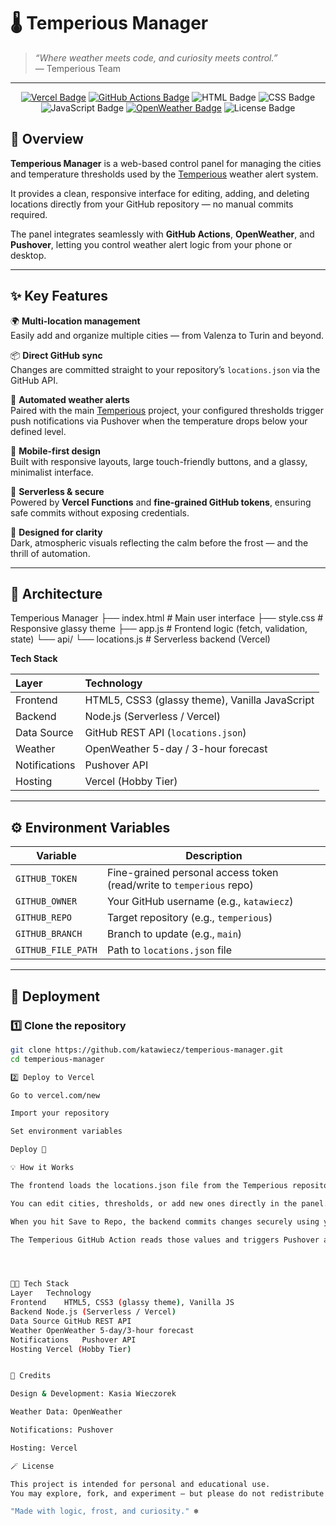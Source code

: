 # 🌡️ Temperious Manager

> *“Where weather meets code, and curiosity meets control.”*  
> — Temperious Team  

---

<p align="center">
  <a href="https://vercel.com"><img src="https://img.shields.io/badge/Deployed%20on-Vercel-000000?style=for-the-badge&logo=vercel" alt="Vercel Badge"/></a>
  <a href="https://github.com/katawiecz/temperious-manager/actions"><img src="https://img.shields.io/github/actions/workflow/status/katawiecz/temperious-manager/deploy.yml?style=for-the-badge&logo=github&label=GitHub%20Actions" alt="GitHub Actions Badge"/></a>
  <img src="https://img.shields.io/badge/HTML5-%23E34F26?style=for-the-badge&logo=html5&logoColor=white" alt="HTML Badge"/>
  <img src="https://img.shields.io/badge/CSS3-%231572B6?style=for-the-badge&logo=css3&logoColor=white" alt="CSS Badge"/>
  <img src="https://img.shields.io/badge/JavaScript-%23F7DF1E?style=for-the-badge&logo=javascript&logoColor=black" alt="JavaScript Badge"/>
  <a href="https://openweathermap.org"><img src="https://img.shields.io/badge/OpenWeather-API-orange?style=for-the-badge&logo=icloud&logoColor=white" alt="OpenWeather Badge"/></a>
  <img src="https://img.shields.io/badge/License-Custom%20NonCommercial-blueviolet?style=for-the-badge" alt="License Badge"/>
</p>

## 🧭 Overview

**Temperious Manager** is a web-based control panel for managing the cities and temperature thresholds used by the [Temperious](https://github.com/katawiecz/temperious) weather alert system.  

It provides a clean, responsive interface for editing, adding, and deleting locations directly from your GitHub repository — no manual commits required.  

The panel integrates seamlessly with **GitHub Actions**, **OpenWeather**, and **Pushover**, letting you control weather alert logic from your phone or desktop.


---

## ✨ Key Features

🌍 **Multi-location management**  
Easily add and organize multiple cities — from Valenza to Turin and beyond.

📦 **Direct GitHub sync**  
Changes are committed straight to your repository’s `locations.json` via the GitHub API.

🔔 **Automated weather alerts**  
Paired with the main [Temperious](https://github.com/katawiecz/temperious) project, your configured thresholds trigger push notifications via Pushover when the temperature drops below your defined level.

📱 **Mobile-first design**  
Built with responsive layouts, large touch-friendly buttons, and a glassy, minimalist interface.

💾 **Serverless & secure**  
Powered by **Vercel Functions** and **fine-grained GitHub tokens**, ensuring safe commits without exposing credentials.

🎨 **Designed for clarity**  
Dark, atmospheric visuals reflecting the calm before the frost — and the thrill of automation.

---

## 🧩 Architecture



Temperious Manager
├── index.html # Main user interface
├── style.css # Responsive glassy theme
├── app.js # Frontend logic (fetch, validation, state)
└── api/
└── locations.js # Serverless backend (Vercel)




**Tech Stack**

| Layer | Technology |
|:------|:------------|
| Frontend | HTML5, CSS3 (glassy theme), Vanilla JavaScript |
| Backend | Node.js (Serverless / Vercel) |
| Data Source | GitHub REST API (`locations.json`) |
| Weather | OpenWeather 5-day / 3-hour forecast |
| Notifications | Pushover API |
| Hosting | Vercel (Hobby Tier) |

---

## ⚙️ Environment Variables

| Variable | Description |
|-----------|-------------|
| `GITHUB_TOKEN` | Fine-grained personal access token (read/write to `temperious` repo) |
| `GITHUB_OWNER` | Your GitHub username (e.g., `katawiecz`) |
| `GITHUB_REPO` | Target repository (e.g., `temperious`) |
| `GITHUB_BRANCH` | Branch to update (e.g., `main`) |
| `GITHUB_FILE_PATH` | Path to `locations.json` file |

---

## 🚀 Deployment

### 1️⃣ Clone the repository
```bash
git clone https://github.com/katawiecz/temperious-manager.git
cd temperious-manager

2️⃣ Deploy to Vercel

Go to vercel.com/new

Import your repository

Set environment variables

Deploy 🎉

💡 How it Works

The frontend loads the locations.json file from the Temperious repository through the GitHub API.

You can edit cities, thresholds, or add new ones directly in the panel.

When you hit Save to Repo, the backend commits changes securely using your GitHub token.

The Temperious GitHub Action reads those values and triggers Pushover alerts when tomorrow’s minimum temperature is below your threshold.




🧑‍💻 Tech Stack
Layer	Technology
Frontend	HTML5, CSS3 (glassy theme), Vanilla JS
Backend	Node.js (Serverless / Vercel)
Data Source	GitHub REST API
Weather	OpenWeather 5-day/3-hour forecast
Notifications	Pushover API
Hosting	Vercel (Hobby Tier)


🧊 Credits

Design & Development: Kasia Wieczorek

Weather Data: OpenWeather

Notifications: Pushover

Hosting: Vercel

🪄 License

This project is intended for personal and educational use.
You may explore, fork, and experiment — but please do not redistribute or use it commercially without permission.

"Made with logic, frost, and curiosity." ❄️
